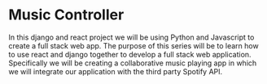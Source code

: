 ﻿# Music Controller

In this django and react project we will be using Python and Javascript to create a full stack web app. 
The purpose of this series will be to learn how to use react and django together to develop a full stack web application. 
Specifically we will be creating a collaborative music playing app in which we will integrate our application with the third party Spotify API. 

